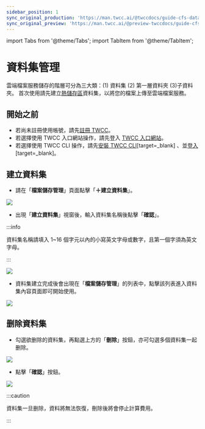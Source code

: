 ```yaml
---
sidebar_position: 1
sync_original_production: 'https://man.twcc.ai/@twccdocs/guide-cfs-dataset-mngmnt-zh' 
sync_original_preview: 'https://man.twcc.ai/@preview-twccdocs/guide-cfs-dataset-mngmnt-zh'
---
```


import Tabs from '@theme/Tabs';
import TabItem from '@theme/TabItem';

# 資料集管理

雲端檔案服務儲存的階層可分為三大類：(1) 資料集 (2) 第一層資料夾 (3)子資料夾。
首次使用請先建立[熱儲存區](https://man.twcc.ai/@twccdocs/concept-cfs-hot-and-cold-zh)資料集，以將您的檔案上傳至雲端檔案服務。

## 開始之前

- 若尚未註冊使用帳號，請先[註冊 TWCC](https://www.twcc.ai/)。
- 若選擇使用 TWCC 入口網站操作，請先登入 [TWCC 入口網站](https://www.twcc.ai/)。
- 若選擇使用 TWCC CLI 操作，請先[安裝 TWCC CLI](https://man.twcc.ai/@twccdocs/doc-cli-main-zh/https%3A%2F%2Fman.twcc.ai%2F%40twccdocs%2Fguide-cli-install-linux-zh)[target=_blank] 、並[登入](https://man.twcc.ai/@twccdocs/doc-cli-main-zh/https%3A%2F%2Fman.twcc.ai%2F%40twccdocs%2Fguide-cli-signin-zh)[target=_blank]。

## 建立資料集


* 請在「**檔案儲存管理**」頁面點擊「**＋建立資料集**」。

![](https://cos.twcc.ai/SYS-MANUAL/uploads/upload_a3a55a2722d9892af217baea915100fa.png)


* 出現「**建立資料集**」視窗後，輸入資料集名稱後點擊「**確認**」。

:::info

資料集名稱請填入 1~16 個字元以內的小寫英文字母或數字，且第一個字須為英文字母。

:::

![](https://cos.twcc.ai/SYS-MANUAL/uploads/upload_93e58e0110b78bc573f5a09f3682a9db.png)

* 資料集建立完成後會出現在「**檔案儲存管理**」的列表中，點擊該列表進入資料集內容頁面即可開始使用。

![](https://cos.twcc.ai/SYS-MANUAL/uploads/upload_2c453d058d136d110f1c9489a8e94408.png)


## 删除資料集


* 勾選欲删除的資料集，再點選上方的「**刪除**」按鈕，亦可勾選多個資料集一起删除。

![](https://cos.twcc.ai/SYS-MANUAL/uploads/upload_5fc0a31f1f0b557438e805cc26618777.png)

* 點擊「**確認**」按鈕。

![](https://cos.twcc.ai/SYS-MANUAL/uploads/upload_398409bf3687ab6faabb2f99e88c9a10.png)

:::caution

資料集一旦删除，資料將無法恢復，刪除後將會停止計算費用。

:::
